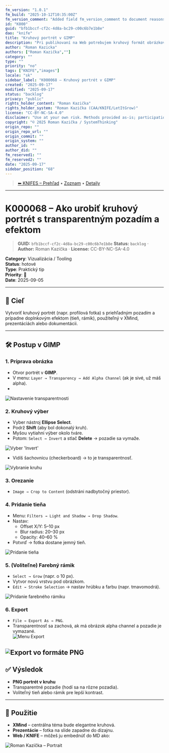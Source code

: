 ```yaml
---
fm_version: "1.0.1"
fm_build: "2025-10-12T10:35:00Z"
fm_version_comment: "Added field fm_version_comment to document reasons for FM updates"
id: "K000"
guid: "bfb1bccf-cf2c-4d8a-bc29-c00c6b7e1b8e"
dao: "knife"
title: "Kruhový portrét v GIMP"
description: "Pri publikovaní na Web potrebujem kruhový formát obrázkov. Najjednoduchšie je použiť GIMP. Práca na 5 minút"
author: "Roman Kazicka"
authors: ["Roman Kazička",""]
category: ""
type: ""
priority: "no"
tags: ["KNIFE","images"]
locale: "sk"
sidebar_label: "K000068 – Kruhový portrét v GIMP"
created: "2025-09-17"
modified: "2025-09-17"
status: "backlog"
privacy: "public"
rights_holder_content: "Roman Kazička"
rights_holder_system: "Roman Kazička (CAA/KNIFE/LetItGrow)"
license: "CC-BY-NC-SA-4.0"
disclaimer: "Use at your own risk. Methods provided as-is; participation is voluntary and context-aware."
copyright: "© 2025 Roman Kazička / SystemThinking"
origin_repo: ""
origin_repo_url: ""
origin_commit: ""
origin_system: ""
author_id: ""
author_did: ""
fm_reserved1: ""
fm_reserved2: ""
date: "2025-09-17"
sidebar_position: "68"
---
```

<!-- body:start -->

<!-- nav:knifes -->
> [⬅ KNIFES – Prehľad](../overview.md) • [Zoznam](../KNIFE_Overview_List.md) • [Detaily](../KNIFE_Overview_Details.md)
---

# K000068 – Ako urobiť kruhový portrét s transparentným pozadím a efektom

<!-- fm-visible: start -->
> **GUID:** `bfb1bccf-cf2c-4d8a-bc29-c00c6b7e1b8e`
> **Status:** `backlog` · **Author:** Roman Kazička · **License:** CC-BY-NC-SA-4.0
<!-- fm-visible: end -->

**Category**: Vizualizácia / Tooling  
**Status**: hotové  
**Type**: Praktický tip  
**Priority**: 🎯  
**Date**: 2025-09-05  

---

## 🎯 Cieľ
Vytvoriť kruhový portrét (napr. profilová fotka) s priehľadným pozadím a prípadne doplnkovým efektom (tieň, rámik), použiteľný v XMind, prezentáciách alebo dokumentácii.

---

## 🛠️ Postup v GIMP

### 1. Príprava obrázka
- Otvor portrét v **GIMP**.  
- V menu: `Layer → Transparency → Add Alpha Channel` (ak je sivé, už máš alpha).  
- 
![Nastavenie transparentnosti](./img/02-see-transparency-alpha.png)
### 2. Kruhový výber
- Vyber nástroj **Ellipse Select**.  
- Podrž **Shift** (aby bol dokonalý kruh).  
- Myšou vytiahni výber okolo tváre.  
- Potom: `Select → Invert` a stlač **Delete** → pozadie sa vymaže.  
  
![Vyber 'Invert'](./img/05-select-invert.png)

- Vidíš šachovnicu (checkerboard) → to je transparentnosť.  

![Vybranie kruhu](./img/01-menu-Select-elipse.png)

### 3. Orezanie
- `Image → Crop to Content` (odstráni nadbytočný priestor).  

### 4. Pridanie tieňa
- Menu: `Filters → Light and Shadow → Drop Shadow`.  
- Nastav:  
  - Offset X/Y: 5–10 px  
  - Blur radius: 20–30 px  
  - Opacity: 40–60 %  
- Potvrď → fotka dostane jemný tieň.  

![Pridanie tieňa](./img/03-drop-shadow.png)

### 5. (Voliteľne) Farebný rámik
- `Select → Grow` (napr. o 10 px).  
- Vytvor novú vrstvu pod obrázkom.  
- `Edit → Stroke Selection` → nastav hrúbku a farbu (napr. tmavomodrá).  

![Pridanie farebného rámiku](./img/04-stroke-selection-line.png)

### 6. Export
- `File → Export As → PNG`.  
- Transparentnosť sa zachová, ak má obrázok alpha channel a pozadie je vymazané.  
![Menu Export](./img/06-menu-export.png)

![Export vo formáte PNG](./img/07-export-to-png.png)
---

## ✅ Výsledok
- **PNG portrét v kruhu**  
- Transparentné pozadie (hodí sa na rôzne pozadia).  
- Voliteľný tieň alebo rámik pre lepší kontrast.  

---

## 🧭 Použitie
- **XMind** – centrálna téma bude elegantne kruhová.  
- **Prezentácie** – fotka na slide zapadne do dizajnu.  
- **Web / KNIFE** – môžeš ju embednúť do MD ako:

![Roman Kazička – Portrait](./img/rka-portret-circle-04.png)
